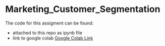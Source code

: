 # Marketing_Customer_Segmentation

The code for this assigment can be found:
- attached to this repo as ipynb file
- link to google colab [Google Colab Link](https://colab.research.google.com/drive/1g1W2ksBDjxCJ0QQhxc50kVz8UxYYfcLn#scrollTo=JTcZrfQRSfKl "Link to colab notebook")

